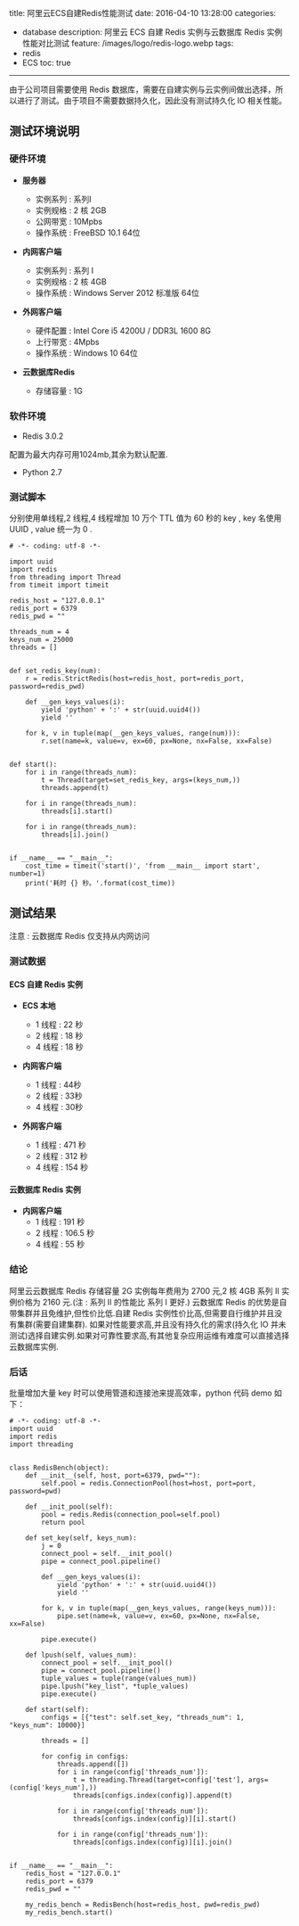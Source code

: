 title: 阿里云ECS自建Redis性能测试
date: 2016-04-10 13:28:00
categories: 
  - database
description: 阿里云 ECS 自建 Redis 实例与云数据库 Redis 实例性能对比测试
feature: /images/logo/redis-logo.webp
tags: 
  - redis
  - ECS
toc: true
---

由于公司项目需要使用 Redis 数据库，需要在自建实例与云实例间做出选择，所以进行了测试。由于项目不需要数据持久化，因此没有测试持久化 IO 相关性能。

<!-- more -->

<h2 id="env">测试环境说明</h2>

<h3 id="hardware">硬件环境</h3>

* **服务器**
    * 实例系列 : 系列I
    * 实例规格 : 2 核 2GB
    * 公网带宽 : 10Mpbs
    * 操作系统 : FreeBSD 10.1 64位

* **内网客户端**
    * 实例系列 : 系列 I
    * 实例规格 : 2 核 4GB
    * 操作系统 : Windows Server 2012 标准版 64位

* **外网客户端**
    * 硬件配置 : Intel Core i5 4200U / DDR3L 1600 8G
    * 上行带宽 : 4Mpbs
    * 操作系统 : Windows 10 64位

* **云数据库Redis** 

    * 存储容量 : 1G

<h3 id="software">软件环境</h3>

* Redis 3.0.2

配置为最大内存可用1024mb,其余为默认配置.

* Python 2.7

<h3 id="code">测试脚本</h3>

分别使用单线程,2 线程,4 线程增加 10 万个 TTL 值为 60 秒的 key , key 名使用 UUID , value 统一为 0 .

```
# -*- coding: utf-8 -*-

import uuid
import redis
from threading import Thread
from timeit import timeit

redis_host = "127.0.0.1"
redis_port = 6379
redis_pwd = ""

threads_num = 4
keys_num = 25000
threads = []


def set_redis_key(num):
    r = redis.StrictRedis(host=redis_host, port=redis_port, password=redis_pwd)

    def __gen_keys_values(i):
        yield 'python' + ':' + str(uuid.uuid4())
        yield ''

    for k, v in tuple(map(__gen_keys_values, range(num))):
        r.set(name=k, value=v, ex=60, px=None, nx=False, xx=False)


def start():
    for i in range(threads_num):
        t = Thread(target=set_redis_key, args=(keys_num,))
        threads.append(t)

    for i in range(threads_num):
        threads[i].start()

    for i in range(threads_num):
        threads[i].join()


if __name__ == "__main__":
    cost_time = timeit('start()', 'from __main__ import start', number=1)
    print('耗时 {} 秒。'.format(cost_time))
```

<h2 id="result">测试结果</h2>

注意 : 云数据库 Redis 仅支持从内网访问

<h3 id="table">测试数据</h3>

<h4 id="redisonecs">ECS 自建 Redis 实例</h4>

* **ECS 本地**
    * 1 线程 : 22 秒
    * 2 线程 : 18 秒
    * 4 线程 : 18 秒

* **内网客户端**
    * 1 线程 : 44秒
    * 2 线程 : 33秒
    * 4 线程 : 30秒

* **外网客户端**
    * 1 线程 : 471 秒
    * 2 线程 : 312 秒
    * 4 线程 : 154 秒

<h4 id="redisonyun">云数据库 Redis 实例</h4>

* **内网客户端**
    * 1 线程 : 191 秒
    * 2 线程 : 106.5 秒
    * 4 线程 : 55 秒

<h3 id="expiry">结论</h3>

阿里云云数据库 Redis 存储容量 2G 实例每年费用为 2700 元,2 核 4GB 系列 II 实例价格为 2160 元.(注 : 系列 II 的性能比 系列 I 更好.)
云数据库 Redis 的优势是自带集群并且免维护,但性价比低.自建 Redis 实例性价比高,但需要自行维护并且没有集群(需要自建集群).
如果对性能要求高,并且没有持久化的需求(持久化 IO 并未测试)选择自建实例.如果对可靠性要求高,有其他复杂应用运维有难度可以直接选择云数据库实例.

<h3 id="other">后话</h3>

批量增加大量 key 时可以使用管道和连接池来提高效率，python 代码 demo 如下：
```
# -*- coding: utf-8 -*-
import uuid
import redis
import threading


class RedisBench(object):
    def __init__(self, host, port=6379, pwd=""):
        self.pool = redis.ConnectionPool(host=host, port=port, password=pwd)

    def __init_pool(self):
        pool = redis.Redis(connection_pool=self.pool)
        return pool

    def set_key(self, keys_num):
        j = 0
        connect_pool = self.__init_pool()
        pipe = connect_pool.pipeline()

        def __gen_keys_values(i):
            yield 'python' + ':' + str(uuid.uuid4())
            yield ''

        for k, v in tuple(map(__gen_keys_values, range(keys_num))):
            pipe.set(name=k, value=v, ex=60, px=None, nx=False, xx=False)

        pipe.execute()

    def lpush(self, values_num):
        connect_pool = self.__init_pool()
        pipe = connect_pool.pipeline()
        tuple_values = tuple(range(values_num))
        pipe.lpush("key_list", *tuple_values)
        pipe.execute()

    def start(self):
        configs = [{"test": self.set_key, "threads_num": 1, "keys_num": 10000}]

        threads = []

        for config in configs:
            threads.append([])
            for i in range(config['threads_num']):
                t = threading.Thread(target=config['test'], args=(config['keys_num'],))
                threads[configs.index(config)].append(t)

            for i in range(config['threads_num']):
                threads[configs.index(config)][i].start()

            for i in range(config['threads_num']):
                threads[configs.index(config)][i].join()


if __name__ == "__main__":
    redis_host = "127.0.0.1"
    redis_port = 6379
    redis_pwd = ""

    my_redis_bench = RedisBench(host=redis_host, pwd=redis_pwd)
    my_redis_bench.start()

```
